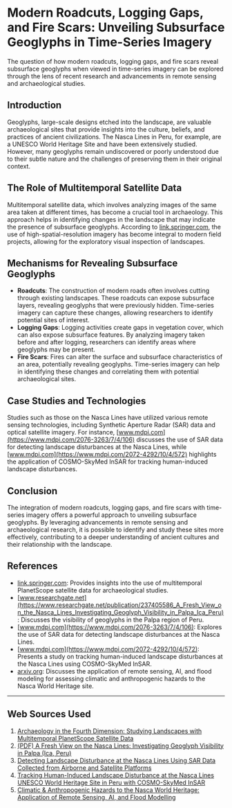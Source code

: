 # Modern Roadcuts, Logging Gaps, and Fire Scars: Unveiling Subsurface Geoglyphs in Time-Series Imagery
The question of how modern roadcuts, logging gaps, and fire scars reveal subsurface geoglyphs when viewed in time-series imagery can be explored through the lens of recent research and advancements in remote sensing and archaeological studies.

## Introduction
Geoglyphs, large-scale designs etched into the landscape, are valuable archaeological sites that provide insights into the culture, beliefs, and practices of ancient civilizations. The Nasca Lines in Peru, for example, are a UNESCO World Heritage Site and have been extensively studied. However, many geoglyphs remain undiscovered or poorly understood due to their subtle nature and the challenges of preserving them in their original context.

## The Role of Multitemporal Satellite Data
Multitemporal satellite data, which involves analyzing images of the same area taken at different times, has become a crucial tool in archaeology. This approach helps in identifying changes in the landscape that may indicate the presence of subsurface geoglyphs. According to [link.springer.com](https://link.springer.com/article/10.1007/s10816-024-09644-x), the use of high-spatial-resolution imagery has become integral to modern field projects, allowing for the exploratory visual inspection of landscapes.

## Mechanisms for Revealing Subsurface Geoglyphs
- **Roadcuts**: The construction of modern roads often involves cutting through existing landscapes. These roadcuts can expose subsurface layers, revealing geoglyphs that were previously hidden. Time-series imagery can capture these changes, allowing researchers to identify potential sites of interest.
- **Logging Gaps**: Logging activities create gaps in vegetation cover, which can also expose subsurface features. By analyzing imagery taken before and after logging, researchers can identify areas where geoglyphs may be present.
- **Fire Scars**: Fires can alter the surface and subsurface characteristics of an area, potentially revealing geoglyphs. Time-series imagery can help in identifying these changes and correlating them with potential archaeological sites.

## Case Studies and Technologies
Studies such as those on the Nasca Lines have utilized various remote sensing technologies, including Synthetic Aperture Radar (SAR) data and optical satellite imagery. For instance, [www.mdpi.com](https://www.mdpi.com/2076-3263/7/4/106) discusses the use of SAR data for detecting landscape disturbances at the Nasca Lines, while [www.mdpi.com](https://www.mdpi.com/2072-4292/10/4/572) highlights the application of COSMO-SkyMed InSAR for tracking human-induced landscape disturbances.

## Conclusion
The integration of modern roadcuts, logging gaps, and fire scars with time-series imagery offers a powerful approach to unveiling subsurface geoglyphs. By leveraging advancements in remote sensing and archaeological research, it is possible to identify and study these sites more effectively, contributing to a deeper understanding of ancient cultures and their relationship with the landscape.

## References
- [link.springer.com](https://link.springer.com/article/10.1007/s10816-024-09644-x): Provides insights into the use of multitemporal PlanetScope satellite data for archaeological studies.
- [www.researchgate.net](https://www.researchgate.net/publication/237405586_A_Fresh_View_on_the_Nasca_Lines_Investigating_Geoglyph_Visibility_in_Palpa_Ica_Peru): Discusses the visibility of geoglyphs in the Palpa region of Peru.
- [www.mdpi.com](https://www.mdpi.com/2076-3263/7/4/106): Explores the use of SAR data for detecting landscape disturbances at the Nasca Lines.
- [www.mdpi.com](https://www.mdpi.com/2072-4292/10/4/572): Presents a study on tracking human-induced landscape disturbances at the Nasca Lines using COSMO-SkyMed InSAR.
- [arxiv.org](https://arxiv.org/abs/2405.11814): Discusses the application of remote sensing, AI, and flood modeling for assessing climatic and anthropogenic hazards to the Nasca World Heritage site.

---
## Web Sources Used

1. [Archaeology in the Fourth Dimension: Studying Landscapes with Multitemporal PlanetScope Satellite Data](https://link.springer.com/article/10.1007/s10816-024-09644-x)
2. [(PDF) A Fresh View on the Nasca Lines: Investigating Geoglyph Visibility in Palpa (Ica, Peru)](https://www.researchgate.net/publication/237405586_A_Fresh_View_on_the_Nasca_Lines_Investigating_Geoglyph_Visibility_in_Palpa_Ica_Peru)
3. [Detecting Landscape Disturbance at the Nasca Lines Using SAR Data Collected from Airborne and Satellite Platforms](https://www.mdpi.com/2076-3263/7/4/106)
4. [Tracking Human-Induced Landscape Disturbance at the Nasca Lines UNESCO World Heritage Site in Peru with COSMO-SkyMed InSAR](https://www.mdpi.com/2072-4292/10/4/572)
5. [Climatic & Anthropogenic Hazards to the Nasca World Heritage: Application of Remote Sensing, AI, and Flood Modelling](https://arxiv.org/abs/2405.11814)
